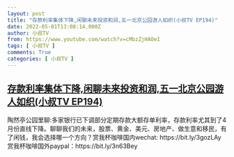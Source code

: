```yaml
---
layout: post
title: "存款利率集体下降,闲聊未来投资和润,五一北京公园游人如织(小叔TV EP194)"
date: 2022-05-01T13:08:14.000Z
author: 小叔TV
from: https://www.youtube.com/watch?v=cMbzZjHAOeI
tags: [ 小叔TV ]
comments: True
categories: [ 小叔TV ]
---
```

<!--1651410494000-->
[存款利率集体下降,闲聊未来投资和润,五一北京公园游人如织(小叔TV EP194)](https://www.youtube.com/watch?v=cMbzZjHAOeI)
------

<div>
陶然亭公园里聊:多家银行已下调部分定期存款大额存单利率，存款利率尤其到了4月份直线下降。聊聊我们的未来，股票、黄金、美元、房地产、做生意和移民，有了闲钱，我会选择哪一个方向？赏我杯咖啡国内wechat: https://bit.ly/3gozLAy赏我杯咖啡国外paypal：https://bit.ly/3n63Bey
</div>
